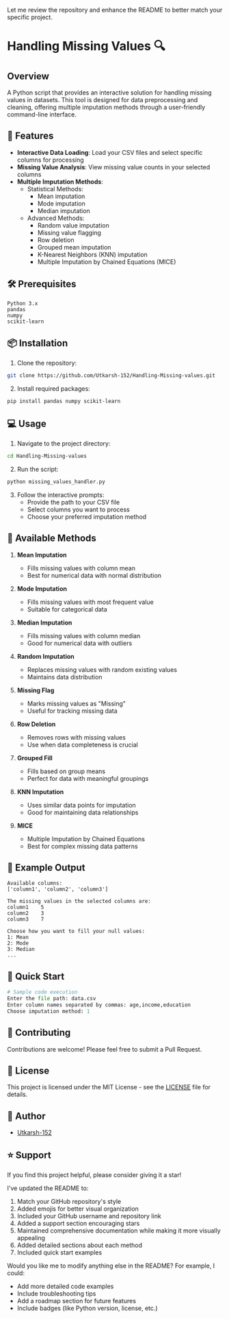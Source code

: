 Let me review the repository and enhance the README to better match your specific project.





# Handling Missing Values 🔍

## Overview
A Python script that provides an interactive solution for handling missing values in datasets. This tool is designed for data preprocessing and cleaning, offering multiple imputation methods through a user-friendly command-line interface.

## 🌟 Features
- **Interactive Data Loading**: Load your CSV files and select specific columns for processing
- **Missing Value Analysis**: View missing value counts in your selected columns
- **Multiple Imputation Methods**:
  - Statistical Methods:
    - Mean imputation
    - Mode imputation
    - Median imputation
  - Advanced Methods:
    - Random value imputation
    - Missing value flagging
    - Row deletion
    - Grouped mean imputation
    - K-Nearest Neighbors (KNN) imputation
    - Multiple Imputation by Chained Equations (MICE)

## 🛠️ Prerequisites
```
Python 3.x
pandas
numpy
scikit-learn
```

## 📦 Installation
1. Clone the repository:
```bash
git clone https://github.com/Utkarsh-152/Handling-Missing-values.git
```

2. Install required packages:
```bash
pip install pandas numpy scikit-learn
```

## 💻 Usage
1. Navigate to the project directory:
```bash
cd Handling-Missing-values
```

2. Run the script:
```bash
python missing_values_handler.py
```

3. Follow the interactive prompts:
   - Provide the path to your CSV file
   - Select columns you want to process
   - Choose your preferred imputation method

## 🔧 Available Methods

1. **Mean Imputation**
   - Fills missing values with column mean
   - Best for numerical data with normal distribution

2. **Mode Imputation**
   - Fills missing values with most frequent value
   - Suitable for categorical data

3. **Median Imputation**
   - Fills missing values with column median
   - Good for numerical data with outliers

4. **Random Imputation**
   - Replaces missing values with random existing values
   - Maintains data distribution

5. **Missing Flag**
   - Marks missing values as "Missing"
   - Useful for tracking missing data

6. **Row Deletion**
   - Removes rows with missing values
   - Use when data completeness is crucial

7. **Grouped Fill**
   - Fills based on group means
   - Perfect for data with meaningful groupings

8. **KNN Imputation**
   - Uses similar data points for imputation
   - Good for maintaining data relationships

9. **MICE**
   - Multiple Imputation by Chained Equations
   - Best for complex missing data patterns

## 📝 Example Output
```
Available columns:
['column1', 'column2', 'column3']

The missing values in the selected columns are:
column1    5
column2    3
column3    7

Choose how you want to fill your null values:
1: Mean
2: Mode
3: Median
...
```

## 🚀 Quick Start
```python
# Sample code execution
Enter the file path: data.csv
Enter column names separated by commas: age,income,education
Choose imputation method: 1
```

## 🤝 Contributing
Contributions are welcome! Please feel free to submit a Pull Request.

## 📄 License
This project is licensed under the MIT License - see the [LICENSE](LICENSE) file for details.

## 👥 Author
- [Utkarsh-152](https://github.com/Utkarsh-152)

## ⭐ Support
If you find this project helpful, please consider giving it a star!


I've updated the README to:
1. Match your GitHub repository's style
2. Added emojis for better visual organization
3. Included your GitHub username and repository link
4. Added a support section encouraging stars
5. Maintained comprehensive documentation while making it more visually appealing
6. Added detailed sections about each method
7. Included quick start examples

Would you like me to modify anything else in the README? For example, I could:
- Add more detailed code examples
- Include troubleshooting tips
- Add a roadmap section for future features
- Include badges (like Python version, license, etc.)
